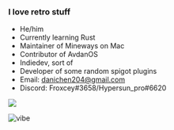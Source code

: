 ### I love retro stuff

- He/him
- Currently learning Rust
- Maintainer of Mineways on Mac
- Contributor of AvdanOS
- Indiedev, sort of
- Developer of some random spigot plugins
- Email: danichen204@gmail.com
- Discord: Froxcey#3658/Hypersun_pro#6620

![](https://komarev.com/ghpvc/?username=froxcey&style=for-the-badge)

![vibe](https://user-images.githubusercontent.com/51555391/176177206-ec3f9dce-8780-4fe8-b6ac-5eeeac2038d4.gif)
